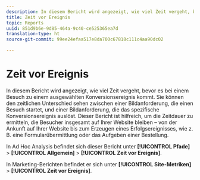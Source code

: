 ```yaml
---
description: In diesem Bericht wird angezeigt, wie viel Zeit vergeht, bevor es bei einem Besuch zu einem ausgewählten Konversionsereignis kommt. Sie können den zeitlichen Unterschied sehen zwischen einer Bildanforderung, die einen Besuch startet, und einer Bildanforderung, die das spezifische Konversionsereignis auslöst. Dieser Bericht ist hilfreich, um die Zeitdauer zu ermitteln, die Besucher insgesamt auf Ihrer Website bleiben – von der Ankunft auf Ihrer Website bis zum Erzeugen eines Erfolgsereignisses, wie z. B. eine Formularübermittlung oder das Aufgeben einer Bestellung.
title: Zeit vor Ereignis
topic: Reports
uuid: 851d9b6e-9d85-464a-9c40-ce525365ea7d
translation-type: ht
source-git-commit: 99ee24efaa517e8da700c67818c111c4aa90dc02

---
```



# Zeit vor Ereignis

In diesem Bericht wird angezeigt, wie viel Zeit vergeht, bevor es bei einem Besuch zu einem ausgewählten Konversionsereignis kommt. Sie können den zeitlichen Unterschied sehen zwischen einer Bildanforderung, die einen Besuch startet, und einer Bildanforderung, die das spezifische Konversionsereignis auslöst. Dieser Bericht ist hilfreich, um die Zeitdauer zu ermitteln, die Besucher insgesamt auf Ihrer Website bleiben – von der Ankunft auf Ihrer Website bis zum Erzeugen eines Erfolgsereignisses, wie z. B. eine Formularübermittlung oder das Aufgeben einer Bestellung.

In Ad Hoc Analysis befindet sich dieser Bericht unter **[!UICONTROL Pfade]** > **[!UICONTROL Allgemein]** > **[!UICONTROL Zeit vor Ereignis]**.

In Marketing-Berichten befindet er sich unter **[!UICONTROL Site-Metriken]** > **[!UICONTROL Zeit vor Ereignis]**.
